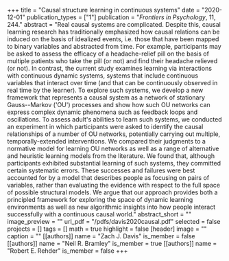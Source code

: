 +++
title = "Causal structure learning in continuous systems"
date = "2020-12-01"
publication_types = ["1"]
publication = "_Frontiers in Psychology_, 11, 244."
abstract = "Real causal systems are complicated. Despite this, causal learning research has traditionally emphasized how causal relations can be induced on the basis of idealized events, i.e. those that have been mapped to binary variables and abstracted from time. For example, participants may be asked to assess the efficacy of a headache-relief pill on the basis of multiple patients who take the pill (or not) and find their headache relieved (or not). In contrast, the current study examines learning via interactions with continuous dynamic systems, systems that include continuous variables that interact over time (and that can be continuously observed in real time by the learner). To explore such systems, we develop a new framework that represents a causal system as a network of stationary Gauss--Markov ('OU') processes and show how such OU networks can express complex dynamic phenomena such as feedback loops and oscillations. To assess adult's abilities to learn such systems, we conducted an experiment in which participants were asked to identify the causal relationships of a number of OU networks, potentially carrying out multiple, temporally-extended interventions. We compared their judgments to a normative model for learning OU networks as well as a range of alternative and heuristic learning models from the literature. We found that, although participants exhibited substantial learning of such systems, they committed certain systematic errors. These successes and failures were best accounted for by a model that describes people as focusing on pairs of variables, rather than evaluating the evidence with respect to the full space of possible structural models. We argue that our approach provides both a principled framework for exploring the space of dynamic learning environments as well as new algorithmic insights into how people interact successfully with a continuous causal world."
abstract_short = ""
image_preview = ""
url_pdf = "/pdfs/davis2020causal.pdf"
selected = false
projects = []
tags = []
math = true
highlight = false
[header]
image = ""
caption = ""
[[authors]]
	name = "Zach J. Davis"
	is_member = false
[[authors]]
	name = "Neil R. Bramley"
	is_member = true
[[authors]]
	name = "Robert E. Rehder"
	is_member = false
+++
